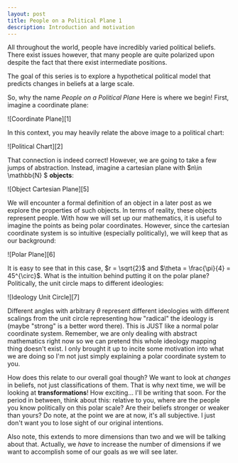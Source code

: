 ```yaml
---
layout: post
title: People on a Political Plane 1
description: Introduction and motivation
---
```


All throughout the world, people have incredibly varied political beliefs. There exist issues however, that many people are quite polarized upon despite the fact that there exist intermediate positions.

The goal of this series is to explore a hypothetical political model that predicts changes in beliefs at a large scale. 

So, why the name _People on a Political Plane_ Here is where we begin! First, imagine a coordinate plane:

![Coordinate Plane][1]

In this context, you may heavily relate the above image to a political chart:

![Political Chart][2]

That connection is indeed correct! However, we are going to take a few jumps of abstraction. Instead, imagine a cartesian plane with $n\in \mathbb{N} \$ **objects**:

![Object Cartesian Plane][5]

We will encounter a formal definition of an object in a later post as we explore the properties of such objects. In terms of reality, these objects represent people. With how we will set up our mathematics, it is useful to imagine the points as being polar coordinates. However, since the cartesian coordinate system is so intuitive (especially politically), we will keep that as our background:

![Polar Plane][6]

It is easy to see that in this case, $r = \sqrt{2}$ and $\theta = \frac{\pi}{4} = 45^{\circ}$. What is the intuition behind putting it on the polar plane? Politically, the unit circle maps to different ideologies:

![Ideology Unit Circle][7]

Different angles with arbitrary $\theta$ represent different ideologies with different scalings from the unit circle representing how "radical" the ideology is (maybe "strong" is a better word there). This is JUST like a normal polar coordinate system. Remember, we are only dealing with abstract mathematics right now so we can pretend this whole ideology mapping thing doesn't exist. I only brought it up to incite some motivation into what we are doing so I'm not just simply explaining a polar coordinate system to you.

How does this relate to our overall goal though? We want to look at _changes_ in beliefs, not just classifications of them. That is why next time, we will be looking at **transformations**! How exciting... I'll be writing that soon. For the period in between, think about this: relative to you, where are the people you know politically on this polar scale? Are their beliefs stronger or weaker than yours? Do note, at the point we are at now, it's all subjective. I just don't want you to lose sight of our original intentions.

Also note, this extends to more dimensions than two and we will be talking about that. Actually, we _have_ to increase the number of dimensions if we want to accomplish some of our goals as we will see later.
